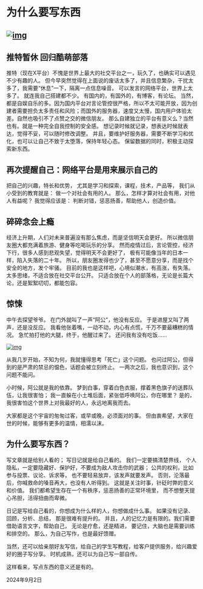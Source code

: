 # 为什么要写东西


## [![img](https://oss.metamind.eu.org/202409030007562.png)](https://oss.metamind.eu.org/202409030007562.png)



## 推特暂休 回归酷萌部落

推特（现在X平台）不愧是世界上最大的社交平台之一，玩久了，也确实可以遇见不少有趣的人。 但今早突然觉得在上面说的废话太多了，并且信息繁杂，干扰太多了，我需要“休息”一下，隔离一点信息噪音。 可以发言的网络平台，世界上太多了。 就连我自己搭建都不少。 有国内的，有国外的，有博客，有论坛。 当然，都是自娱自乐的多。因为国内平台对言论管控很严格，所以不太可能开放，因为创建者需要担负太多责任和风险；而国外的服务器，速度又太慢，国内用户体验太差。自然也吸引不了点赞之交的微信朋友。 那么自建独立的平台有意义么？当然也有。就是一种完全自我控制的安全感。 想记录时候就记录，想表达时候就表达，觉得不妥，可以随时修改调整。 并且，要维护好服务器，需要不断学习和优化，也可以让自己不致于太堕落，保持年轻心态。 保留数据的同时，积极主动探索新东西。



## 再次提醒自己：网络平台是用来展示自己的

把自己的兴趣，特长和优势， 尤其是学习和探索，课程，技术，产品等， 我们从小受到的教育就是： 做一个对社会有用的人。 那么，怎样才算对社会有用，对他人有益呢？ 我觉得应该是： 判断对错，惩恶扬善，帮助他人，创造价值。



## 碎碎念会上瘾

经济上升期，人们对未来普遍没有那么焦虑，而是坚信明天会更好。 所以微信朋友圈大都充满着旅游、健身等吃喝玩乐的分享。 然而疫情过后，言论管控，经济下行，很多人感到悲观失望，觉得明天不会更好了， 极有可能像当年的日本一样，陷入失落的二十年。 所以，朋友圈发得也少了，甚至不愿意分享，而是找个安全的地方，发个牢骚。 目前的我也是这样吧，心境似潮水，有高涨，有失落。 太多思绪，不适合放在社交平台公开。 只适合放在个人的部落格，无论是长篇大论，还是絮絮叨叨，都能包容。



## 惊悚

中午去探望爷爷。 在门外就叫了一声“阿公”，他没有反应。 于是进屋又叫了两声，还是没反应。 我看他张着嘴，一动不动，内心有点慌，千万不要最糟糕的情况。 急忙拍打他的大腿，终于，他醒过来了。 还问我有没有吃饭……



[![img](https://oss.metamind.eu.org/202409030004056.png)](https://oss.metamind.eu.org/202409030004056.png)



从我几岁开始，不知为何，我就懂得思考「死亡」这个问题。 也问过阿公，但得到的是严肃的禁忌的愠色，话题会被立刻终止。 一两次之后，我也意识到，这个问题不能问。

小时候，阿公就是我的依靠。 梦到白事，穿着白色衣服，撑着黑色旗子的送葬队伍，让我很害怕； 我一直躲在小土堆后面，紧张低呼唤阿公，你在哪里？ 是的，我很害怕这个世界上对我最好的人，永远地离我而去。

大家都是这个宇宙的匆匆过客，或早或晚，必须面对的事。 但由衷希望，大家在世的时候，能够有更多的温情，相濡以沫。



## 为什么要写东西？

写文章就是给别人看的； 写日记就是给自己看的。 我们一定要搞清楚界线， 个人隐私，一定要隐藏好、保护好，不要成为敌人攻击你的武器； 公共的权利，比如参与投票、议论、诉求等， 也不要轻易放弃，该发声就要发声。 否则，沦落最后，你喊救命的嗓音再大，也没有人听得到。 这就是关注时事，针砭时弊的意义和价值。 我们都希望生存在一个有秩序，惩恶扬善的正常环境里， 而不想整天提心吊胆，活得扭曲而卑微。

日记是写给自己看的，你想成为什么样的人，你想做成什么事。 如果没有记录、回顾，分析、总结， 那是很难有提升的。 并且，人的记忆力是有限的。我们需要借助语言文字，帮助自己， 无论是疗愈，还是精进， 要记住，大脑也是需要训练和排空的。 那么，为自己写作，也是最好馈赠。

当然，还可以给亲朋好友写信，给自己的学生写教程，给客户提供服务，给兴趣爱好的圈子写分享。 时机成熟，还可以为自己写一部自传。

这样看来，写点东西的意义还是有的。 

2024年9月2日

